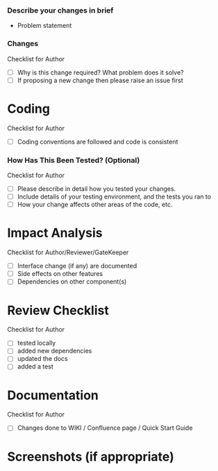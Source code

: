 ### Describe your changes in brief
- Problem statement

### Changes
   Checklist for Author
 - [ ] Why is this change required? What problem does it solve?
 - [ ] If proposing a new change then please raise an issue first

# Coding
   Checklist for Author
-  [ ] Coding conventions are followed and code is consistent

### How Has This Been Tested? (Optional)
   Checklist for Author
 - [ ] Please describe in detail how you tested your changes.
 - [ ] Include details of your testing environment, and the tests you ran to
 - [ ] How your change affects other areas of the code, etc.

# Impact Analysis
  Checklist for Author/Reviewer/GateKeeper
- [ ] Interface change (if any) are documented
- [ ] Side effects on other features
- [ ] Dependencies on other component(s)

# Review Checklist 
  Checklist for Author
 - [ ] tested locally
 - [ ] added new dependencies
 - [ ] updated the docs
 - [ ] added a test

# Documentation
  Checklist for Author
- [ ] Changes done to WIKI / Confluence page / Quick Start Guide

# Screenshots (if appropriate)
